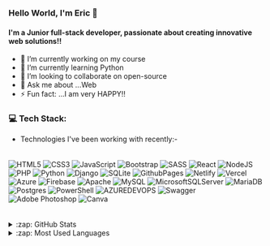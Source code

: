 ### Hello World, I'm Eric 👋

<!-- <img align="right" alt="GIF" src="https://user-images.githubusercontent.com/74038190/229223263-cf2e4b07-2615-4f87-9c38-e37600f8381a.gif?raw=true" width="300" height="400" /> -->

#### I'm a Junior full-stack developer, passionate about creating innovative web solutions!!

- 🔭 I’m currently working on my course
- 🌱 I’m currently learning Python
- 👯 I’m looking to collaborate on open-source
- 💬 Ask me about ...Web
- ⚡ Fun fact: ...I am very HAPPY!!
<!-- - 📫 How to reach me: ... [Instagram](https://www.instagram.com/nzyok.a/) -->
<!-- - 🤔 I’m looking for help with Flutter -->


### 💻 Tech Stack:
  - Technologies I've been working with recently:-
######
![HTML5](https://img.shields.io/badge/html5-%23E34F26.svg?style=plastic&logo=html5&logoColor=white) 
![CSS3](https://img.shields.io/badge/css3-%231572B6.svg?style=plastic&logo=css3&logoColor=white) 
![JavaScript](https://img.shields.io/badge/javascript-%23323330.svg?style=plastic&logo=javascript&logoColor=%23F7DF1E) 
![Bootstrap](https://img.shields.io/badge/bootstrap-%238511FA.svg?style=plastic&logo=bootstrap&logoColor=white) 
![SASS](https://img.shields.io/badge/SASS-hotpink.svg?style=plastic&logo=SASS&logoColor=white) 
![React](https://img.shields.io/badge/react-%2320232a.svg?style=plastic&logo=react&logoColor=%2361DAFB)
![NodeJS](https://img.shields.io/badge/node.js-6DA55F?style=plastic&logo=node.js&logoColor=white)
![PHP](https://img.shields.io/badge/php-%23777BB4.svg?style=plastic&logo=php&logoColor=white) 
![Python](https://img.shields.io/badge/python-3670A0?style=plastic&logo=python&logoColor=ffdd54) 
![Django](https://img.shields.io/badge/django-%23092E20.svg?style=plastic&logo=django&logoColor=white) 
![SQLite](https://img.shields.io/badge/sqlite-%2307405e.svg?style=plastic&logo=sqlite&logoColor=white) 
![GithubPages](https://img.shields.io/badge/github%20pages-121013?style=plastic&logo=github&logoColor=white)
![Netlify](https://img.shields.io/badge/netlify-%23000000.svg?style=plastic&logo=netlify&logoColor=#00C7B7) 
![Vercel](https://img.shields.io/badge/vercel-%23000000.svg?style=plastic&logo=vercel&logoColor=white) 
![Azure](https://img.shields.io/badge/azure-%230072C6.svg?style=plastic&logo=microsoftazure&logoColor=white) 
![Firebase](https://img.shields.io/badge/Firebase-039BE5?style=plastic&logo=Firebase&logoColor=white) 
![Apache](https://img.shields.io/badge/apache-%23D42029.svg?style=plastic&logo=apache&logoColor=white)
![MySQL](https://img.shields.io/badge/mysql-%2300000f.svg?style=plastic&logo=mysql&logoColor=white) 
![MicrosoftSQLServer](https://img.shields.io/badge/Microsoft%20SQL%20Server-CC2927?style=plastic&logo=microsoft%20sql%20server&logoColor=white) 
![MariaDB](https://img.shields.io/badge/MariaDB-003545?style=plastic&logo=mariadb&logoColor=white)
![Postgres](https://img.shields.io/badge/postgres-%23316192.svg?style=plastic&logo=postgresql&logoColor=white) 
![PowerShell](https://img.shields.io/badge/PowerShell-%235391FE.svg?style=plastic&logo=powershell&logoColor=white) 
![AZUREDEVOPS](https://img.shields.io/badge/azuredevops-0078D7.svg?style=plastic&logo=azuredevops&logoColor=white&color=%230078D7) 
![Swagger](https://img.shields.io/badge/-Swagger-%23Clojure?style=plastic&logo=swagger&logoColor=white)
![Adobe Photoshop](https://img.shields.io/badge/adobe%20photoshop-%2331A8FF.svg?style=plastic&logo=adobe%20photoshop&logoColor=white) 
![Canva](https://img.shields.io/badge/Canva-%2300C4CC.svg?style=plastic&logo=Canva&logoColor=white) 

######

<details>
  <summary>:zap: GitHub Stats</summary>

![](https://github-readme-stats.vercel.app/api?username=nzyoka10&theme=radical&hide_border=true&include_all_commits=false&count_private=false)<br/>
<!-- ![](https://github-readme-streak-stats.herokuapp.com/?user=nzyoka10&theme=radical&hide_border=true) -->

</details>

<details>
  <summary>:zap: Most Used Languages</summary>

![](https://github-readme-stats.vercel.app/api/top-langs/?username=nzyoka10&theme=radical&hide_border=true&include_all_commits=false&count_private=false&layout=compact)

</details>

[website]: https://nzyoka-developer.com/
[YouTube]: https://www.youtube.com/watch?v=rWMuEIcdJP4&ab_channel=Codecademy
[instagram]: https://www.instagram.com/_byte.bard__
[linkedin]: https://linkedin.com/in/eric-nzyoka

